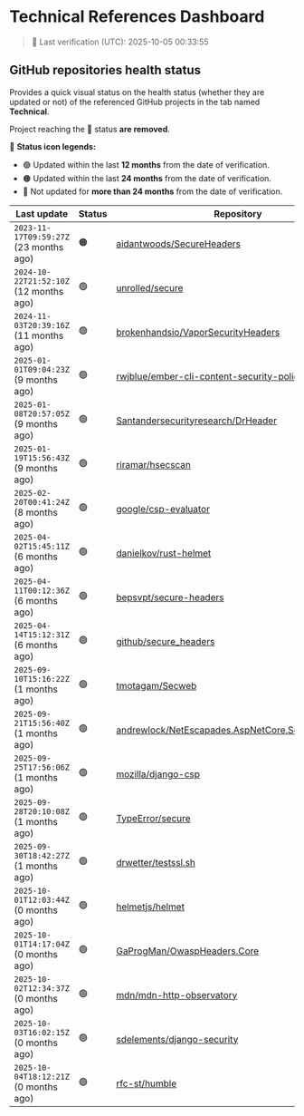 
# Technical References Dashboard

> 📅 Last verification (UTC): 2025-10-05 00:33:55

## GitHub repositories health status

Provides a quick visual status on the health status (whether they are updated or not) of the referenced GitHub projects in the tab named **Technical**.

Project reaching the :red_circle: status **are removed**.

:speech_balloon: **Status icon legends:**

* :green_circle: Updated within the last **12 months** from the date of verification.
* :orange_circle: Updated within the last **24 months** from the date of verification.
* :red_circle: Not updated for **more than 24 months** from the date of verification.

| Last update | Status | Repository |
| --- | --- | --- |
| `2023-11-17T09:59:27Z` (23 months ago) | :orange_circle: | [aidantwoods/SecureHeaders](https://github.com/aidantwoods/SecureHeaders) |
| `2024-10-22T21:52:10Z` (12 months ago) | :green_circle: | [unrolled/secure](https://github.com/unrolled/secure) |
| `2024-11-03T20:39:16Z` (11 months ago) | :green_circle: | [brokenhandsio/VaporSecurityHeaders](https://github.com/brokenhandsio/VaporSecurityHeaders) |
| `2025-01-01T09:04:23Z` (9 months ago) | :green_circle: | [rwjblue/ember-cli-content-security-policy/](https://github.com/rwjblue/ember-cli-content-security-policy/) |
| `2025-01-08T20:57:05Z` (9 months ago) | :green_circle: | [Santandersecurityresearch/DrHeader](https://github.com/Santandersecurityresearch/DrHeader) |
| `2025-01-19T15:56:43Z` (9 months ago) | :green_circle: | [riramar/hsecscan](https://github.com/riramar/hsecscan) |
| `2025-02-20T00:41:24Z` (8 months ago) | :green_circle: | [google/csp-evaluator](https://github.com/google/csp-evaluator) |
| `2025-04-02T15:45:11Z` (6 months ago) | :green_circle: | [danielkov/rust-helmet](https://github.com/danielkov/rust-helmet) |
| `2025-04-11T00:12:36Z` (6 months ago) | :green_circle: | [bepsvpt/secure-headers](https://github.com/bepsvpt/secure-headers) |
| `2025-04-14T15:12:31Z` (6 months ago) | :green_circle: | [github/secure_headers](https://github.com/github/secure_headers) |
| `2025-09-10T15:16:22Z` (1 months ago) | :green_circle: | [tmotagam/Secweb](https://github.com/tmotagam/Secweb) |
| `2025-09-21T15:56:40Z` (1 months ago) | :green_circle: | [andrewlock/NetEscapades.AspNetCore.SecurityHeaders](https://github.com/andrewlock/NetEscapades.AspNetCore.SecurityHeaders) |
| `2025-09-25T17:56:06Z` (1 months ago) | :green_circle: | [mozilla/django-csp](https://github.com/mozilla/django-csp) |
| `2025-09-28T20:10:08Z` (1 months ago) | :green_circle: | [TypeError/secure](https://github.com/TypeError/secure) |
| `2025-09-30T18:42:27Z` (1 months ago) | :green_circle: | [drwetter/testssl.sh](https://github.com/drwetter/testssl.sh) |
| `2025-10-01T12:03:44Z` (0 months ago) | :green_circle: | [helmetjs/helmet](https://github.com/helmetjs/helmet) |
| `2025-10-01T14:17:04Z` (0 months ago) | :green_circle: | [GaProgMan/OwaspHeaders.Core](https://github.com/GaProgMan/OwaspHeaders.Core) |
| `2025-10-02T12:34:37Z` (0 months ago) | :green_circle: | [mdn/mdn-http-observatory](https://github.com/mdn/mdn-http-observatory) |
| `2025-10-03T16:02:15Z` (0 months ago) | :green_circle: | [sdelements/django-security](https://github.com/sdelements/django-security) |
| `2025-10-04T18:12:21Z` (0 months ago) | :green_circle: | [rfc-st/humble](https://github.com/rfc-st/humble) |

